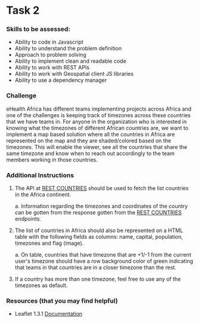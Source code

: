 # Task 2

### Skills to be assessed:
- Ability to code in Javascript
- Ability to understand the problem definition
- Approach to problem solving
- Ability to implement clean and readable code
- Ability to work with REST APIs
- Ability to work with Geospatial client JS libraries
- Ability to use a dependency manager

### Challenge
eHealth Africa has different teams implementing projects across Africa and one of the challenges is keeping track of timezones across these countries that we have teams in. For anyone in the organization who is interested in knowing what the timezones of different African countries are, we want to implement a map based solution where all the countries in Africa are represented on the map and they are shaded/colored based on the timezones. This will enable the viewer, see all the countries that share the same timezone and know when to reach out accordingly to the team members working in those countries.

### Additional Instructions
1. The API at [REST COUNTRIES](https://restcountries.eu/) should be used to fetch the list countries in the Africa continent.

    a. Information regarding the timezones and coordinates of the country can be gotten from the response gotten from the [REST COUNTRIES](https://restcountries.eu/) endpoints.

2. The list of countries in Africa should also be represented on a HTML table with the following fields as columns: name, capital, population, timezones and flag (image).

    a. On table, countries that have timezone that are +1/-1 from the current user's timezone should have a row background color of green indicating that teams in that countries are in a closer timezone than the rest.

3. If a country has more than one timezone, feel free to use any of the timezones as default.


### Resources (that you may find helpful)
- Leaflet 1.3.1 [Documentation](http://leafletjs.com/reference-1.3.0.html)
